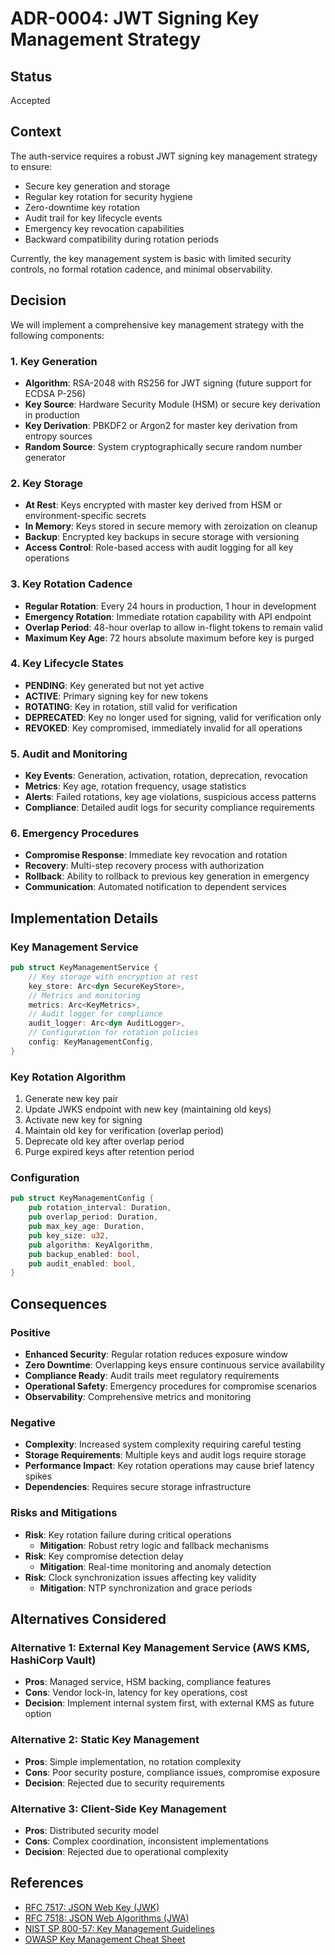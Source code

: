 # ADR-0004: JWT Signing Key Management Strategy

## Status
Accepted

## Context
The auth-service requires a robust JWT signing key management strategy to ensure:
- Secure key generation and storage
- Regular key rotation for security hygiene
- Zero-downtime key rotation
- Audit trail for key lifecycle events
- Emergency key revocation capabilities
- Backward compatibility during rotation periods

Currently, the key management system is basic with limited security controls, no formal rotation cadence, and minimal observability.

## Decision
We will implement a comprehensive key management strategy with the following components:

### 1. Key Generation
- **Algorithm**: RSA-2048 with RS256 for JWT signing (future support for ECDSA P-256)
- **Key Source**: Hardware Security Module (HSM) or secure key derivation in production
- **Key Derivation**: PBKDF2 or Argon2 for master key derivation from entropy sources
- **Random Source**: System cryptographically secure random number generator

### 2. Key Storage
- **At Rest**: Keys encrypted with master key derived from HSM or environment-specific secrets
- **In Memory**: Keys stored in secure memory with zeroization on cleanup
- **Backup**: Encrypted key backups in secure storage with versioning
- **Access Control**: Role-based access with audit logging for all key operations

### 3. Key Rotation Cadence
- **Regular Rotation**: Every 24 hours in production, 1 hour in development
- **Emergency Rotation**: Immediate rotation capability with API endpoint
- **Overlap Period**: 48-hour overlap to allow in-flight tokens to remain valid
- **Maximum Key Age**: 72 hours absolute maximum before key is purged

### 4. Key Lifecycle States
- **PENDING**: Key generated but not yet active
- **ACTIVE**: Primary signing key for new tokens
- **ROTATING**: Key in rotation, still valid for verification
- **DEPRECATED**: Key no longer used for signing, valid for verification only
- **REVOKED**: Key compromised, immediately invalid for all operations

### 5. Audit and Monitoring
- **Key Events**: Generation, activation, rotation, deprecation, revocation
- **Metrics**: Key age, rotation frequency, usage statistics
- **Alerts**: Failed rotations, key age violations, suspicious access patterns
- **Compliance**: Detailed audit logs for security compliance requirements

### 6. Emergency Procedures
- **Compromise Response**: Immediate key revocation and rotation
- **Recovery**: Multi-step recovery process with authorization
- **Rollback**: Ability to rollback to previous key generation in emergency
- **Communication**: Automated notification to dependent services

## Implementation Details

### Key Management Service
```rust
pub struct KeyManagementService {
    // Key storage with encryption at rest
    key_store: Arc<dyn SecureKeyStore>,
    // Metrics and monitoring
    metrics: Arc<KeyMetrics>,
    // Audit logger for compliance
    audit_logger: Arc<dyn AuditLogger>,
    // Configuration for rotation policies
    config: KeyManagementConfig,
}
```

### Key Rotation Algorithm
1. Generate new key pair
2. Update JWKS endpoint with new key (maintaining old keys)
3. Activate new key for signing
4. Maintain old key for verification (overlap period)
5. Deprecate old key after overlap period
6. Purge expired keys after retention period

### Configuration
```rust
pub struct KeyManagementConfig {
    pub rotation_interval: Duration,
    pub overlap_period: Duration,
    pub max_key_age: Duration,
    pub key_size: u32,
    pub algorithm: KeyAlgorithm,
    pub backup_enabled: bool,
    pub audit_enabled: bool,
}
```

## Consequences

### Positive
- **Enhanced Security**: Regular rotation reduces exposure window
- **Zero Downtime**: Overlapping keys ensure continuous service availability
- **Compliance Ready**: Audit trails meet regulatory requirements
- **Operational Safety**: Emergency procedures for compromise scenarios
- **Observability**: Comprehensive metrics and monitoring

### Negative
- **Complexity**: Increased system complexity requiring careful testing
- **Storage Requirements**: Multiple keys and audit logs require storage
- **Performance Impact**: Key rotation operations may cause brief latency spikes
- **Dependencies**: Requires secure storage infrastructure

### Risks and Mitigations
- **Risk**: Key rotation failure during critical operations
  - **Mitigation**: Robust retry logic and fallback mechanisms
- **Risk**: Key compromise detection delay
  - **Mitigation**: Real-time monitoring and anomaly detection
- **Risk**: Clock synchronization issues affecting key validity
  - **Mitigation**: NTP synchronization and grace periods

## Alternatives Considered

### Alternative 1: External Key Management Service (AWS KMS, HashiCorp Vault)
- **Pros**: Managed service, HSM backing, compliance features
- **Cons**: Vendor lock-in, latency for key operations, cost
- **Decision**: Implement internal system first, with external KMS as future option

### Alternative 2: Static Key Management
- **Pros**: Simple implementation, no rotation complexity
- **Cons**: Poor security posture, compliance issues, compromise exposure
- **Decision**: Rejected due to security requirements

### Alternative 3: Client-Side Key Management
- **Pros**: Distributed security model
- **Cons**: Complex coordination, inconsistent implementations
- **Decision**: Rejected due to operational complexity

## References
- [RFC 7517: JSON Web Key (JWK)](https://tools.ietf.org/html/rfc7517)
- [RFC 7518: JSON Web Algorithms (JWA)](https://tools.ietf.org/html/rfc7518)
- [NIST SP 800-57: Key Management Guidelines](https://csrc.nist.gov/publications/detail/sp/800-57-part-1/rev-5/final)
- [OWASP Key Management Cheat Sheet](https://cheatsheetseries.owasp.org/cheatsheets/Key_Management_Cheat_Sheet.html)